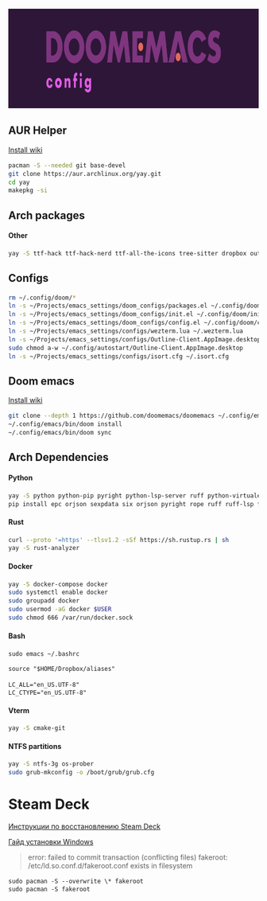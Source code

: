 <p align="center">
  <a href="https://github.com/honnisha/emacs_settings">
    <img alt="Doom Emacs Config" src="https://github.com/honnisha/emacs_settings/blob/master/logo.png" width="830" height="200">
  </a>
</p>

## AUR Helper

[Install wiki](https://github.com/Jguer/yay)

```bash
pacman -S --needed git base-devel
git clone https://aur.archlinux.org/yay.git
cd yay
makepkg -si
```

## Arch packages

<h4>Other</h4>

```bash
yay -S ttf-hack ttf-hack-nerd ttf-all-the-icons tree-sitter dropbox outline-client-appimage emacs-nativecomp wezterm
```

## Configs

```bash
rm ~/.config/doom/*
ln -s ~/Projects/emacs_settings/doom_configs/packages.el ~/.config/doom/packages.el
ln -s ~/Projects/emacs_settings/doom_configs/init.el ~/.config/doom/init.el
ln -s ~/Projects/emacs_settings/doom_configs/config.el ~/.config/doom/config.el
ln -s ~/Projects/emacs_settings/configs/wezterm.lua ~/.wezterm.lua
ln -s ~/Projects/emacs_settings/configs/Outline-Client.AppImage.desktop ~/.config/autostart/Outline-Client.AppImage.desktop
sudo chmod a-w ~/.config/autostart/Outline-Client.AppImage.desktop
ln -s ~/Projects/emacs_settings/configs/isort.cfg ~/.isort.cfg
```

## Doom emacs

[Install wiki](https://github.com/doomemacs/doomemacs?tab=readme-ov-file#install)

```bash
git clone --depth 1 https://github.com/doomemacs/doomemacs ~/.config/emacs
~/.config/emacs/bin/doom install
~/.config/emacs/bin/doom sync
```

## Arch Dependencies

<h4>Python</h4>

```bash
yay -S python python-pip pyright python-lsp-server ruff python-virtualenv python-psycopg2 python-black ruff-lsp python-lsp-server hunspell
pip install epc orjson sexpdata six orjson pyright rope ruff ruff-lsp flake8 mypy pylint isort virtualenvwrapper virtualenv "python-lsp-server[all]" setuptools pipenv --break-system-packages
```

<h4>Rust</h4>

```bash
curl --proto '=https' --tlsv1.2 -sSf https://sh.rustup.rs | sh
yay -S rust-analyzer
```

<h4>Docker</h4>

```bash
yay -S docker-compose docker
sudo systemctl enable docker
sudo groupadd docker
sudo usermod -aG docker $USER
sudo chmod 666 /var/run/docker.sock
```

<h4>Bash</h4>

`sudo emacs ~/.bashrc`
```
source "$HOME/Dropbox/aliases"

LC_ALL="en_US.UTF-8"
LC_CTYPE="en_US.UTF-8"
```

<h4>Vterm</h4>

```bash
yay -S cmake-git
```

<h4>NTFS partitions</h4>

```bash
yay -S ntfs-3g os-prober
sudo grub-mkconfig -o /boot/grub/grub.cfg
```

# Steam Deck

[Инструкции по восстановлению Steam Deck](https://help.steampowered.com/ru/faqs/view/1B71-EDF2-EB6D-2BB3)

[Гайд установки Windows](https://sites.google.com/view/windeck/main?authuser=0)

> error: failed to commit transaction (conflicting files)
> fakeroot: /etc/ld.so.conf.d/fakeroot.conf exists in filesystem 

```shell
sudo pacman -S --overwrite \* fakeroot
sudo pacman -S fakeroot
```
